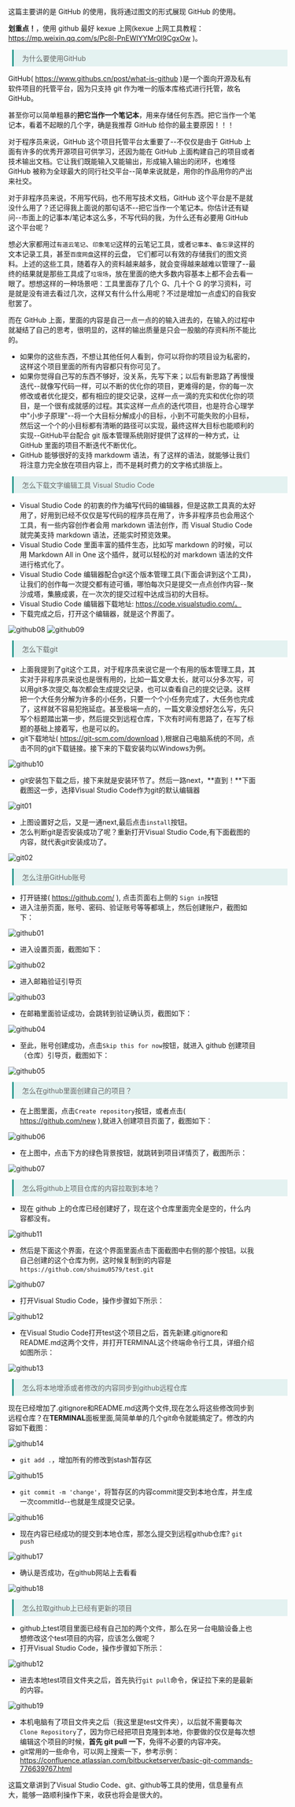 <style>
.blockquote {
   margin-left:0.6em !important;
   padding:0.5em 1.2em !important;
   border-left:3px solid rgba(15,148,136,1) !important;
   width:560px !important;
   box-sizing:border-box !important;
   background-color:rgba(15,148,136,0.1) !important;
   color:#666 !important
}
</style>

这篇主要讲的是 GitHub 的使用，我将通过图文的形式展现 GitHub 的使用。

**划重点！**，使用 github 最好 kexue 上网(kexue 上网工具教程：https://mp.weixin.qq.com/s/Pc8l-PnEWIYYMr0l9CgxOw )。

<blockquote class="blockquote">为什么要使用GitHub</blockquote>

GitHub( https://www.githubs.cn/post/what-is-github )是一个面向开源及私有软件项目的托管平台，因为只支持 git 作为唯一的版本库格式进行托管，故名 GitHub。

甚至你可以简单粗暴的**把它当作一个笔记本**，用来存储任何东西。把它当作一个笔记本，看着不起眼的几个字，确是我推荐 GitHub 给你的最主要原因！！！

对于程序员来说，GitHub 这个项目托管平台太重要了--不仅仅是由于 GitHub 上面有许多的优秀开源项目可供学习，还因为能在 GitHub 上面构建自己的项目或者技术输出文档。它让我们既能输入又能输出，形成输入输出的闭环，也难怪 GitHub 被称为全球最大的同行社交平台--简单来说就是，用你的作品用你的产出来社交。

对于非程序员来说，不用写代码，也不用写技术文档，GitHub 这个平台是不是就没什么用了？还记得我上面说的那句话不--把它当作一个笔记本。你估计还有疑问--市面上的记事本/笔记本这么多，不写代码的我，为什么还有必要用 GitHub 这个平台呢？

想必大家都用过`有道云笔记`、`印象笔记`这样的云笔记工具，或者`记事本`、`备忘录`这样的文本记录工具，甚至`百度网盘`这样的云盘， 它们都可以有效的存储我们的图文资料。上述的这些工具，随着存入的资料越来越多，就会变得越来越难以管理了--最终的结果就是那些工具成了`垃圾场`，放在里面的绝大多数内容基本上都不会去看一眼了。想想这样的一种场景吧：工具里面存了几个 G、几十个 G 的学习资料，可是就是没有进去看过几次，这样又有什么什么用呢？不过是增加一点虚幻的自我安慰罢了。

而在 GitHub 上面，里面的内容是自己一点一点的的输入进去的，在输入的过程中就凝结了自己的思考，很明显的，这样的输出质量是只会一股脑的存资料所不能比的。

  - 如果你的这些东西，不想让其他任何人看到，你可以将你的项目设为私密的，这样这个项目里面的所有内容都只有你可见了。
  - 如果你觉得自己写的东西不够好，没关系，先写下来；以后有新思路了再慢慢迭代--就像写代码一样，可以不断的优化你的项目，更难得的是，你的每一次修改或者优化提交，都有相应的提交记录，这样一点一滴的充实和优化你的项目，是一个很有成就感的过程。其实这样一点点的迭代项目，也是符合心理学中"小步子原理"--将一个大目标分解成小的目标，小到不可能失败的小目标，然后这一个个的小目标都有清晰的路径可以实现，最终这样大目标也能顺利的实现--GitHub平台配合 git 版本管理系统刚好提供了这样的一种方式，让 GitHub 里面的项目不断迭代不断优化。
  - GitHub 能够很好的支持 markdowm 语法，有了这样的语法，就能够让我们将注意力完全放在项目内容上，而不是耗时费力的文字格式排版上。

<blockquote class="blockquote">怎么下载文字编辑工具 Visual Studio Code</blockquote>

- Visual Studio Code 的初衷的作为编写代码的编辑器，但是这款工具真的太好用了，好用到已经不仅仅是写代码的程序员在用了，许多非程序员也会用这个工具，有一些内容创作者会用 markdown 语法创作，而 Visual Studio Code 就完美支持 markdown 语法，还能实时预览效果。
- Visual Studio Code 里面丰富的插件生态，比如写 markdown 的时候，可以用 Markdown All in One 这个插件，就可以轻松的对 markdown 语法的文件进行格式化了。
- Visual Studio Code 编辑器配合git这个版本管理工具(下面会讲到这个工具)，让我们的创作每一次提交都有迹可循，哪怕每次只是提交一点点创作内容--聚沙成塔，集腋成裘，在一次次的提交过程中达成当初的大目标。
- Visual Studio Code 编辑器下载地址: https://code.visualstudio.com/。
- 下载完成之后，打开这个编辑器，就是这个界面了。
  
![github08](../image/github08.PNG)
![github09](../image/github09.PNG)

<blockquote class="blockquote">怎么下载git</blockquote>

- 上面我提到了git这个工具，对于程序员来说它是一个有用的版本管理工具，其实对于非程序员来说也是很有用的，比如一篇文章太长，就可以分多次写，可以用git多次提交,每次都会生成提交记录，也可以查看自己的提交记录。这样把一个大任务分解为许多的小任务，只要一个个小任务完成了，大任务也完成了，这样就不容易犯拖延症。甚至极端一点的，一篇文章没想好怎么写，先只写个标题踏出第一步，然后提交到远程仓库，下次有时间有思路了，在写了标题的基础上接着写，也是可以的。
- git下载地址( https://git-scm.com/download ),根据自己电脑系统的不同，点击不同的git下载链接。接下来的下载安装均以Windows为例。

![github10](../image/github10.PNG)

- git安装包下载之后，接下来就是安装环节了。然后一路next，**直到！**下面截图这一步，选择Visual Studio Code作为git的默认编辑器
  
![git01](../image/git01.PNG)

- 上图设置好之后，又是一通next,最后点击`install`按钮。
- 怎么判断git是否安装成功了呢？重新打开Visual Studio Code,有下面截图的内容，就代表git安装成功了。

![git02](../image/git02.PNG)

<blockquote class="blockquote">怎么注册GitHub账号</blockquote>

- 打开链接( https://github.com/ ), 点击页面右上侧的 `Sign in`按钮
- 进入注册页面，账号、密码、验证账号等等都填上，然后创建账户，截图如下：
  
![github01](../image/github01.PNG)

- 进入设置页面，截图如下：
  
![github02](../image/github02.PNG)

- 进入邮箱验证引导页

![github03](../image/github03.PNG)

- 在邮箱里面验证成功，会跳转到验证确认页，截图如下：
  
![github04](../image/github04.PNG)

- 至此，账号创建成功，点击`Skip this for now`按钮，就进入 github 创建项目（仓库）引导页，截图如下：
  
![github05](../image/github05.PNG)

<blockquote class="blockquote">怎么在github里面创建自己的项目？</blockquote>

- 在上图里面，点击`Create repository`按钮，或者点击( https://github.com/new ),就进入创建项目页面了，截图如下：
  
![github06](../image/github06.PNG)

- 在上图中，点击下方的绿色背景按钮，就跳转到项目详情页了，截图所示：
  
![github07](../image/github07.PNG)

<blockquote class="blockquote">怎么将github上项目仓库的内容拉取到本地？</blockquote>

- 现在 github 上的仓库已经创建好了，现在这个仓库里面完全是空的，什么内容都没有。

![github11](../image/github11.PNG)

- 然后是下面这个界面，在这个界面里面点击下面截图中右侧的那个按钮。以我自己创建的这个仓库为例，这时候复制到的内容是 `https://github.com/shuimu0579/test.git`

![github07](../image/github07.PNG)

- 打开Visual Studio Code，操作步骤如下所示：
  
![github12](../image/github12.PNG)

- 在Visual Studio Code打开test这个项目之后，首先新建.gitignore和README.md这两个文件，并打开TERMINAL这个终端命令行工具，详细介绍如图所示：
  
![github13](../image/github13.PNG)

<blockquote class="blockquote">怎么将本地增添或者修改的内容同步到github远程仓库</blockquote>

现在已经增加了.gitignore和README.md这两个文件,现在怎么将这些修改同步到远程仓库？在**TERMINAL**面板里面,简简单单的几个git命令就能搞定了。修改的内容如下截图：

![github14](../image/github14.PNG)

- `git add .`，增加所有的修改到stash暂存区

![github15](../image/github15.PNG)

- `git commit -m 'change'`，将暂存区的内容commit提交到本地仓库，并生成一次commitId--也就是生成提交记录。

![github16](../image/github16.PNG)

- 现在内容已经成功的提交到本地仓库，那怎么提交到远程github仓库? `git push`

![github17](../image/github17.PNG)

- 确认是否成功，在github网站上去看看

![github18](../image/github18.PNG)

<blockquote class="blockquote">怎么拉取github上已经有更新的项目</blockquote>

- github上test项目里面已经有自己加的两个文件，那么在另一台电脑设备上也想修改这个test项目的内容，应该怎么做呢？
- 打开Visual Studio Code，操作步骤如下所示：
  
![github12](../image/github12.PNG)

- 进去本地test项目文件夹之后，首先执行`git pull`命令，保证拉下来的是最新的内容。
  
![github19](../image/github19.PNG)

- 本机电脑有了项目文件夹之后（我这里是test文件夹），以后就不需要每次`Clone Repository`了，因为你已经把项目克隆到本地，你要做的仅仅是每次想编辑这个项目的时候，**首先 git pull 一下**，免得不必要的内容冲突。
- git常用的一些命令，可以网上搜索一下，参考示例：https://confluence.atlassian.com/bitbucketserver/basic-git-commands-776639767.html

这篇文章讲到了Visual Studio Code、git、github等工具的使用，信息量有点大，能够一路顺利操作下来，收获也将会是很大的。
